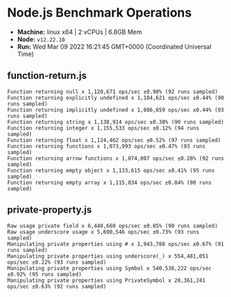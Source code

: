 # Node.js Benchmark Operations

* __Machine:__ linux x64 | 2 vCPUs | 6.8GB Mem
* __Node:__ `v12.22.10`
* __Run:__ Wed Mar 09 2022 16:21:45 GMT+0000 (Coordinated Universal Time)

## function-return.js
```
Function returning null x 1,120,671 ops/sec ±0.90% (92 runs sampled)
Function returning explicitly undefined x 1,104,621 ops/sec ±0.44% (90 runs sampled)
Function returning implicitly undefined x 1,086,659 ops/sec ±0.44% (93 runs sampled)
Function returning string x 1,138,914 ops/sec ±0.38% (90 runs sampled)
Function returning integer x 1,155,533 ops/sec ±0.12% (94 runs sampled)
Function returning float x 1,124,462 ops/sec ±0.52% (97 runs sampled)
Function returning functions x 1,073,993 ops/sec ±0.47% (93 runs sampled)
Function returning arrow functions x 1,074,007 ops/sec ±0.28% (92 runs sampled)
Function returning empty object x 1,133,615 ops/sec ±0.41% (95 runs sampled)
Function returning empty array x 1,115,834 ops/sec ±0.84% (90 runs sampled)
```
## private-property.js
```
Raw usage private field x 6,440,660 ops/sec ±0.85% (90 runs sampled)
Raw usage underscore usage x 5,690,546 ops/sec ±0.73% (93 runs sampled)
Manipulating private properties using # x 1,943,788 ops/sec ±0.67% (91 runs sampled)
Manipulating private properties using underscore(_) x 554,481,051 ops/sec ±0.22% (93 runs sampled)
Manipulating private properties using Symbol x 540,536,222 ops/sec ±0.92% (95 runs sampled)
Manipulating private properties using PrivateSymbol x 20,361,241 ops/sec ±0.63% (92 runs sampled)
```
